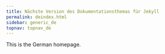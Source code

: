 ```yaml
---
title: Nächste Version des Dokumentationsthemas für Jekyll
permalink: deindex.html
sidebar: generic_de
topnav: topnav_de
---
```


This is the German homepage.
